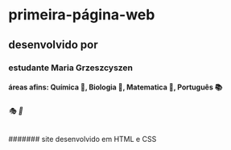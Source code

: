 # primeira-página-web
## desenvolvido por
### estudante Maria Grzeszcyszen
#### áreas afins: Química :pill:, Biologia :microscope:, Matematica :triangular_ruler:, Português :books:
#####
###### :performing_arts: :ribbon:
####### site desenvolvido em HTML e CSS
